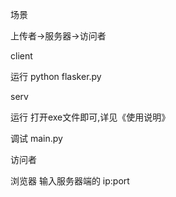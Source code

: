 场景

上传者->服务器->访问者

client 

运行 python flasker.py

serv

运行 打开exe文件即可,详见《使用说明》

调试 main.py

访问者

浏览器 输入服务器端的 ip:port

